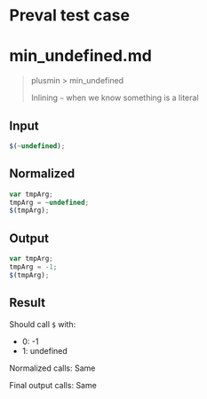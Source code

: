# Preval test case

# min_undefined.md

> plusmin > min_undefined
>
> Inlining `~` when we know something is a literal

## Input

`````js filename=intro
$(~undefined);
`````

## Normalized

`````js filename=intro
var tmpArg;
tmpArg = ~undefined;
$(tmpArg);
`````

## Output

`````js filename=intro
var tmpArg;
tmpArg = -1;
$(tmpArg);
`````

## Result

Should call `$` with:
 - 0: -1
 - 1: undefined

Normalized calls: Same

Final output calls: Same
